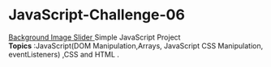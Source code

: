 # JavaScript-Challenge-06
<a href = "https://muhammed-safwat.github.io/JavaScript-Challenge-06/" > Background Image Slider <a>Simple JavaScript Project<br>
<b>Topics</b> :JavaScript(DOM Manipulation,Arrays, JavaScript CSS Manipulation, eventListeners) ,CSS and HTML . 
 
